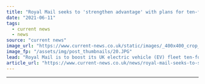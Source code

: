 ```yaml
---
title: "Royal Mail seeks to 'strengthen advantage' with plans for ten-fold increase in EVs"
date: "2021-06-11"
tags: 
  - current news
  - news
source: "current news"
image_url: "https://www.current-news.co.uk/static/images/_400x400_crop_center-center/ROYAL-MAIL_BRISTOL-EVs-image-Royal-Mail.JPG"
image_fp: "/assets/img/post_thumbnails/20.JPG"
lead: "​Royal Mail is to boost its UK electric vehicle (EV) fleet ten-fold as part of its plans to slash emissions."
article_url: "https://www.current-news.co.uk/news/royal-mail-seeks-to-strengthen-advantage-with-plans-for-ten-fold-increase-in-evs?utm_source=rss-feeds&utm_medium=rss&utm_campaign=rss"
---
```


---
